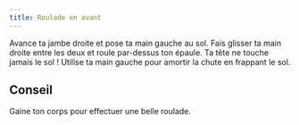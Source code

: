 ```yaml
---
title: Roulade en avant
---
```



Avance ta jambe droite et pose ta main gauche au sol. Fais glisser ta main droite entre les deux et roule par-dessus ton épaule. Ta tête ne touche jamais le sol ! Utilise ta main gauche pour amortir la chute en frappant le sol.


## Conseil

Gaine ton corps pour effectuer une belle roulade.

